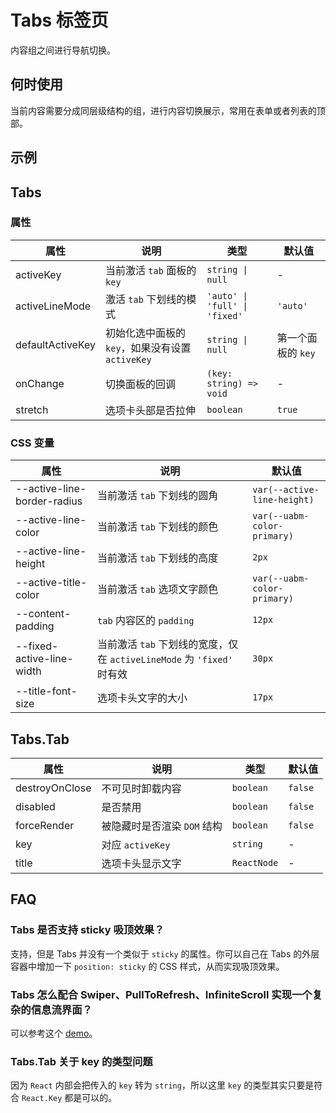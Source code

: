 # Tabs 标签页

内容组之间进行导航切换。

## 何时使用

当前内容需要分成同层级结构的组，进行内容切换展示，常用在表单或者列表的顶部。

## 示例

<code src="./demos/demo1.tsx"></code>

<code src="./demos/demo2.tsx"></code>

<code src="./demos/demo4.tsx"></code>

## Tabs

### 属性

| 属性 | 说明 | 类型 | 默认值 |
| --- | --- | --- | --- |
| activeKey | 当前激活 `tab` 面板的 `key` | `string \| null` | - |
| activeLineMode | 激活 `tab` 下划线的模式 | `'auto' \| 'full' \| 'fixed'` | `'auto'` |
| defaultActiveKey | 初始化选中面板的 `key`，如果没有设置 `activeKey` | `string \| null` | 第一个面板的 `key` |
| onChange | 切换面板的回调 | `(key: string) => void` | - |
| stretch | 选项卡头部是否拉伸 | `boolean` | `true` |

### CSS 变量

| 属性 | 说明 | 默认值 |
| --- | --- | --- |
| --active-line-border-radius | 当前激活 `tab` 下划线的圆角 | `var(--active-line-height)` |
| --active-line-color | 当前激活 `tab` 下划线的颜色 | `var(--uabm-color-primary)` |
| --active-line-height | 当前激活 `tab` 下划线的高度 | `2px` |
| --active-title-color | 当前激活 `tab` 选项文字颜色 | `var(--uabm-color-primary)` |
| --content-padding | `tab` 内容区的 `padding` | `12px` |
| --fixed-active-line-width | 当前激活 `tab` 下划线的宽度，仅在 `activeLineMode` 为 `'fixed'` 时有效 | `30px` |
| --title-font-size | 选项卡头文字的大小 | `17px` |

## Tabs.Tab

| 属性           | 说明                        | 类型        | 默认值  |
| -------------- | --------------------------- | ----------- | ------- |
| destroyOnClose | 不可见时卸载内容            | `boolean`   | `false` |
| disabled       | 是否禁用                    | `boolean`   | `false` |
| forceRender    | 被隐藏时是否渲染 `DOM` 结构 | `boolean`   | `false` |
| key            | 对应 `activeKey`            | `string`    | -       |
| title          | 选项卡头显示文字            | `ReactNode` | -       |

## FAQ

### Tabs 是否支持 sticky 吸顶效果？

支持，但是 Tabs 并没有一个类似于 `sticky` 的属性。你可以自己在 Tabs 的外层容器中增加一下 `position: sticky` 的 CSS 样式，从而实现吸顶效果。

### Tabs 怎么配合 Swiper、PullToRefresh、InfiniteScroll 实现一个复杂的信息流界面？

可以参考这个 [demo](https://codesandbox.io/s/mystifying-glitter-knpc7u?file=/src/components/getPullToRefreshlData.tsx)。

### Tabs.Tab 关于 key 的类型问题

因为 `React` 内部会把传入的 `key` 转为 `string`，所以这里 `key` 的类型其实只要是符合 `React.Key` 都是可以的。
